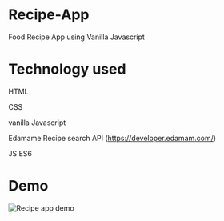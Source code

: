 # Recipe-App
Food Recipe App using Vanilla Javascript

# Technology used
HTML

CSS

vanilla Javascript

Edamame Recipe search API (https://developer.edamam.com/)

JS ES6

# Demo
![Recipe app demo](https://media.giphy.com/media/KBITdT51Pi2wgTpNW7/giphy.gif)